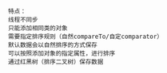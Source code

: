 
			  特点：
			  线程不同步
			  只能添加相同类的对象
			  需要指定排序规则（自然compareTo/自定comparator）
			  默认数据会以自然排序的方式保存
			  可以按照添加对象的指定属性，进行排序
			  通过红黑树（排序二叉树）保存数据
			  